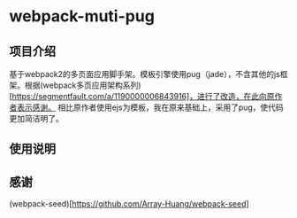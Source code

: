 # webpack-muti-pug

## 项目介绍

基于webpack2的多页面应用脚手架。模板引擎使用pug（jade），不含其他的js框架。根据(webpack多页应用架构系列)[https://segmentfault.com/a/1190000006843916]，进行了改造，在此向原作者表示感谢。
相比原作者使用ejs为模板，我在原来基础上，采用了pug，使代码更加简洁明了。

## 使用说明

## 感谢

(webpack-seed)[https://github.com/Array-Huang/webpack-seed]